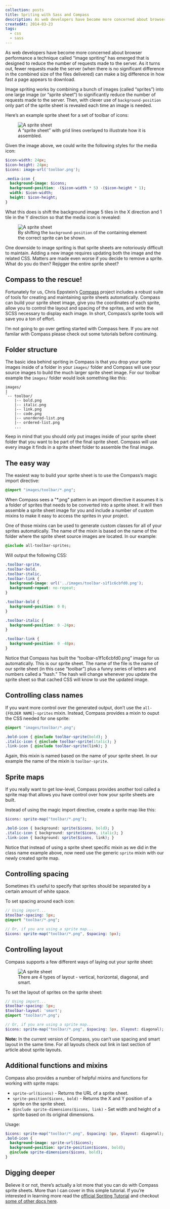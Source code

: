 ```yaml
---
collection: posts
title: Spriting with Sass and Compass
description: As web developers have become more concerned about browser performance a technique called “image spriting” has emerged that is designed to reduce the number of requests made to the server. As it turns out, fewer requests made the server (when there is no significant difference in the combined size of the files delivered) can make a big difference in how fast a page appears to download...
createdAt: 2014-03-23
tags:
  - css
  - sass
---
```


As web developers have become more concerned about browser performance a technique called “image spriting” has emerged that is designed to reduce the number of requests made to the server. As it turns out, fewer requests made the server (when there is no significant difference in the combined size of the files delivered) can make a big difference in how fast a page appears to download.

Image spriting works by combining a bunch of images (called “sprites”) into one large image (or “sprite sheet”) to significantly reduce the number of requests made to the server. Then, with clever use of `background-position` only part of the sprite sheet is revealed each time an image is needed.

Here’s an example sprite sheet for a set of toolbar of icons:

<figure class="figure">
  <img class="figure-image" src="/content/sprite-sheet.svg" alt="A sprite sheet">
  <figcaption class="figure-caption">A &#8220;sprite sheet&#8221; with grid lines overlayed to illustrate how it is assembled.</figcaption>
</figure>

Given the image above, we could write the following styles for the media icon:

```sass
$icon-width: 24px;
$icon-height: 24px;
$icons: image-url('toolbar.png');

.media-icon {
  background-image: $icons;
  background-position: -($icon-width * 5) -($icon-height * 1);
  width: $icon-width;
  height: $icon-height;
}
```

What this does is shift the background image 5 tiles in the X direction and 1 tile in the Y direction so that the media icon is revealed:

<figure class="figure">
  <img class="figure-image" src="/content/sprite-sheet-position.svg" alt="A sprite sheet">
  <figcaption class="figure-caption">By shifting the <code>background-position</code> of the containing element the correct sprite can be shown.</figcaption>
</figure>

One downside to image spriting is that sprite sheets are notoriously difficult to maintain. Adding a new image requires updating both the image and the related CSS. Matters are made even worse if you decide to remove a sprite. What do you do then? Rejigger the entire sprite sheet?

## Compass to the rescue!

Fortunately for us, Chris Eppstein’s [Compass](http://compass-style.org) project includes a robust suite of tools for creating and maintaining sprite sheets automatically. Compass can build your sprite sheet image, give you the coordinates of each sprite, allow you to control the layout and spacing of the sprites, and write the SCSS necessary to display each image. In short, Compass’s sprite tools will save you a ton of effort.

I’m not going to go over getting started with Compass here. If you are not familar with Compass please check out some tutorials before continuing.

## Folder structure

The basic idea behind spriting in Compass is that you drop your sprite images inside of a folder in your <code>images/</code> folder and Compass will use your source images to build the much larger sprite sheet image. For our toolbar example the <code>images/</code> folder would look something like this:

```
images/
|
`-- toolbar/
    |-- bold.png
    |-- italic.png
    |-- link.png
    |-- code.png
    |-- unordered-list.png
    |-- ordered-list.png
    ...
```

Keep in mind that you should only put images inside of your sprite sheet folder that you want to be part of the final sprite sheet. Compass will use every image it finds in a sprite sheet folder to assemble the final image.

## The easy way

The easiest way to build your sprite sheet is to use the Compass’s magic import directive:

```sass
@import "images/toolbar/*.png";
```

When Compass sees a "\*.png" pattern in an import directive it assumes it is a folder of sprites that needs to be converted into a sprite sheet. It will then assemble a sprite sheet image for you and include a number of custom mixins to make it easy to access the sprites in your project.

One of those mixins can be used to generate custom classes for all of your sprites automatically. The name of the mixin is based on the name of the folder where the sprite sheet source images are located. In our example:

```sass
@include all-toolbar-sprites;
```

Will output the following CSS:

```css
.toolbar-sprite,
.toolbar-bold,
.toolbar-italic,
.toolbar-link {
  background-image: url('../images/toolbar-s1f1c6cbfd0.png');
  background-repeat: no-repeat;
}

.toolbar-bold {
  background-position: 0 0;
}

.toolbar-italic {
  background-position: 0 -24px;
}

.toolbar-link {
  background-position: 0 -48px;
}
```

Notice that Compass has built the “toolbar-s1f1c6cbfd0.png” image for us automatically. This is our sprite sheet. The name of the file is the name of our sprite sheet (in this case “toolbar”) plus a funny series of letters and numbers called a “hash.” The hash will change whenever you update the sprite sheet so that cached CSS will know to use the updated image.

## Controlling class names

If you want more control over the generated output, don’t use the <code>all-{FOLDER NAME}-sprites</code> mixin. Instead, Compass provides a mixin to ouput the CSS needed for one sprite:

```sass
@import "images/toolbar/*.png";

.bold-icon { @include toolbar-sprite(bold); }
.italic-icon { @include toolbar-sprite(italic); }
.link-icon { @include toolbar-sprite(link); }
```

Again, this mixin is named based on the name of your sprite sheet. In our example the name of the mixin is <code>toolbar-sprite</code>.

## Sprite maps

If you really want to get low-level, Compass provides another tool called a sprite map that allows you have control over how your sprite sheets are built.

Instead of using the magic import directive, create a sprite map like this:

```sass
$icons: sprite-map("toolbar/*.png");

.bold-icon { background: sprite($icons, bold); }
.italic-icon { background: sprite($icons, italic); }
.link-icon { background: sprite($icons, link); }
```

Notice that instead of using a sprite sheet specific mixin as we did in the class name example above, now need use the generic <code>sprite</code> mixin with our newly created sprite map.

## Controlling spacing

Sometimes it’s useful to specify that sprites should be separated by a certain amount of white space.

To set spacing around each icon:

```sass
// Using import...
$toolbar-spacing: 5px;
@import "toolbar/*.png";

// Or, if you are using a sprite map...
$icons: sprite-map("toolbar/*.png", $spacing: 5px);
```

## Controlling layout

Compass supports a few different ways of laying out your sprite sheet:

<figure class="figure">
  <img class="figure-image" src="/content/sprite-sheet-layout.svg" alt="A sprite sheet">
  <figcaption class="figure-caption">There are 4 types of layout - vertical, horizontal, diagonal, and smart.</figcaption>
</figure>

To set the layout of sprites on the sprite sheet:

```sass
// Using import...
$toolbar-spacing: 5px;
$toolbar-layout: 'smart';
@import "toolbar/*.png";

// Or, if you are using a sprite map...
$icons: sprite-map("toolbar/*.png", $spacing: 5px, $layout: diagonal);
```

**Note:** In the current version of Compass, you can’t use spacing and smart layout in the same time. For all layouts check out link in last section of article about sprite layouts.

## Additional functions and mixins

Compass also provides a number of helpful mixins and functions for working with sprite maps:

- `sprite-url($icons)` - Returns the URL of a sprite sheet.
- `sprite-position($icons, bold)` - Returns the X and Y position of a sprite on the sprite sheet.
- `@include sprite-dimensions($icons, link)` - Set width and height of a sprite based on its original dimensions.

Usage:

```sass
$icons: sprite-map("toolbar/*.png", $spacing: 5px, $layout: diagonal);
.bold-icon {
  background-image: sprite-url($icons);
  background-position: sprite-position($icons, bold);
  @include sprite-dimensions($icons, bold);
}
```

## Digging deeper

Believe it or not, there’s actually a lot more that you can do with Compass sprite sheets. More than I can cover in this simple tutorial. If you’re interested in learning more read the [official Spriting Tutorial](http://compass-style.org/help/tutorials/spriting/) and checkout [some of other docs here](http://compass-style.org/search/?q=sprites).
